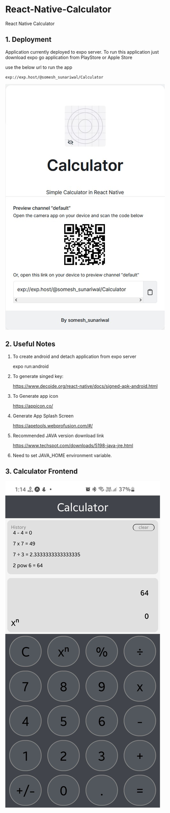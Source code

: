 # React-Native-Calculator

React Native Calculator

## 1. Deployment

Application currently deployed to expo server.
To run this application just download expo go application from PlayStore or Apple Store

use the below url to run the app

    exp://exp.host/@somesh_sunariwal/Calculator

![image2](./images/image2.jpg)

## 2. Useful Notes

1. To create android and detach application from expo server

   expo run:android

2. To generate singed key:

   https://www.decoide.org/react-native/docs/signed-apk-android.html

3. To Generate app icon

   https://appicon.co/

4. Generate App Splash Screen

   https://apetools.webprofusion.com/#/

5. Recommended JAVA version download link

   https://www.techspot.com/downloads/5198-java-jre.html

6. Need to set JAVA_HOME environment variable.

## 3. Calculator Frontend

![image1](./images/image1.jpg)
